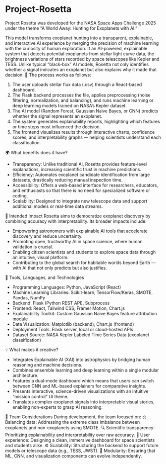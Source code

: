 # Project-Rosetta
Project Rosetta was developed for the NASA Space Apps Challenge 2025 under the theme “A World Away: Hunting for Exoplanets with AI.”

This model transforms exoplanet hunting into a transparent, explainable, and interactive AI experience by merging the precision of machine learning with the curiosity of human exploration. It an AI-powered, explainable system that detects potential exoplanets from stellar light curve data, the brightness variations of stars recorded by space telescopes like Kepler and TESS.
Unlike typical “black-box” AI models, Rosetta not only identifies whether a signal indicates an exoplanet but also explains why it made that decision.
🌌 The process works as follows:
1. The user uploads stellar flux data (.csv) through a React-based dashboard.
2. The Flask backend processes the file, applies preprocessing (noise filtering, normalization, and balancing), and runs machine learning or deep learning models trained on NASA’s Kepler dataset.
3. The AI model (Random Forest, Gaussian Naive Bayes, or CNN) predicts whether the signal represents an exoplanet.
4. The system generates explainability reports, highlighting which features or time steps most influenced the decision.
5. The frontend visualizes results through interactive charts, confidence scores, and interpretability graphs — helping scientists understand each classification.
   
🌍 What benefits does it have?
- Transparency: Unlike traditional AI, Rosetta provides feature-level explanations, increasing scientific trust in machine predictions.
- Efficiency: Automates exoplanet candidate identification from large datasets, drastically reducing manual inspection time.
- Accessibility: Offers a web-based interface for researchers, educators, and enthusiasts so that there is no need for specialized software or coding.
- Scalability: Designed to integrate new telescope data and support additional models or real-time data streams.
  
🚀 Intended Impact
Rosetta aims to democratize exoplanet discovery by combining accuracy with interpretability. Its broader impacts include:
- Empowering astronomers with explainable AI tools that accelerate discovery and reduce uncertainty.
- Promoting open, trustworthy AI in space science, where human validation is crucial.
- Enabling citizen scientists and students to explore space data through an intuitive, visual platform.
- Contributing to the global search for habitable worlds beyond Earth — with AI that not only predicts but also justifies.
  
🧰 Tools, Languages, and Technologies
- Programming Languages: Python, JavaScript (React)
- Machine Learning Libraries: Scikit-learn, TensorFlow/Keras, SMOTE, Pandas, NumPy
- Backend: Flask (Python REST API), Subprocess
- Frontend: React, Tailwind CSS, Framer Motion, Chart.js
- Explainability Toolkit: Custom Gaussian Naive Bayes feature attribution module
- Data Visualization: Matplotlib (backend), Chart.js (frontend)
- Deployment Tools: Flask server, local or cloud-hosted APIs
- Dataset Source: NASA Kepler Labeled Time Series Data (exoplanet classification)

💡 What makes it creative?
- Integrates Explainable AI (XAI) into astrophysics by bridging human reasoning and machine decisions.
- Combines ensemble learning and deep learning within a single modular architecture.
- Features a dual-mode dashboard which means that users can switch between CNN and ML-based explainers for comparative insights.
- Presents interactive, science-driven visualizations with an intuitive “mission control” UI theme.
- Translates complex exoplanet signals into interpretable visual stories, enabling non-experts to grasp AI reasoning.
  
🧩 Team Considerations
During development, the team focused on:
⚖️ Balancing data: Addressing the extreme class imbalance between exoplanets and non-exoplanets using SMOTE.
🔍 Scientific transparency: Prioritizing explainability and interpretability over raw accuracy.
🧠 User experience: Designing a clean, immersive dashboard for space scientists and students alike.
⚙️ Scalability: Structuring the backend to support future models or telescope data (e.g., TESS, JWST).
🧩 Modularity: Ensuring that ML, CNN, and visualization components can evolve independently.

